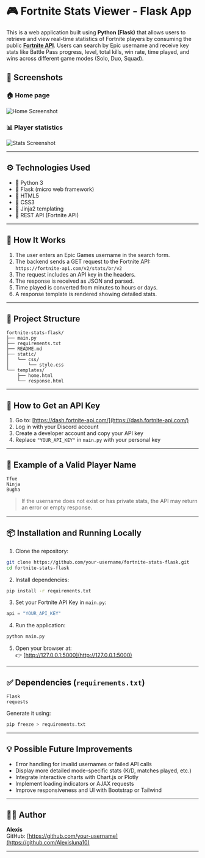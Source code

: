 # 🎮 Fortnite Stats Viewer - Flask App

This is a web application built using **Python (Flask)** that allows users to retrieve and view real-time statistics of Fortnite players by consuming the public **[Fortnite API](https://fortnite-api.com/)**. Users can search by Epic username and receive key stats like Battle Pass progress, level, total kills, win rate, time played, and wins across different game modes (Solo, Duo, Squad).

## 📸 Screenshots

### 🏠 Home page
![Home Screenshot](https://i.imgur.com/pVN8T8C.png)

### 📊 Player statistics
![Stats Screenshot](https://i.imgur.com/yupPkMj.png)

---

## ⚙️ Technologies Used

- 🔹 Python 3
- 🔹 Flask (micro web framework)
- 🔹 HTML5
- 🔹 CSS3
- 🔹 Jinja2 templating
- 🔹 REST API (Fortnite API)

---

## 🚀 How It Works

1. The user enters an Epic Games username in the search form.
2. The backend sends a GET request to the Fortnite API:  
   `https://fortnite-api.com/v2/stats/br/v2`
3. The request includes an API key in the headers.
4. The response is received as JSON and parsed.
5. Time played is converted from minutes to hours or days.
6. A response template is rendered showing detailed stats.

---

## 📁 Project Structure

```
fortnite-stats-flask/
├── main.py
├── requirements.txt
├── README.md
├── static/
│   └── css/
│       └── style.css
└── templates/
    ├── home.html
    └── response.html
```

---

## 🔐 How to Get an API Key

1. Go to: [https://dash.fortnite-api.com/](https://dash.fortnite-api.com/)
2. Log in with your Discord account
3. Create a developer account and copy your API key
4. Replace `"YOUR_API_KEY"` in `main.py` with your personal key

---

## 🧪 Example of a Valid Player Name

```
Tfue
Ninja
Bugha
```

> If the username does not exist or has private stats, the API may return an error or empty response.

---

## 📦 Installation and Running Locally

1. Clone the repository:

```bash
git clone https://github.com/your-username/fortnite-stats-flask.git
cd fortnite-stats-flask
```

2. Install dependencies:

```bash
pip install -r requirements.txt
```

3. Set your Fortnite API Key in `main.py`:

```python
api = "YOUR_API_KEY"
```

4. Run the application:

```bash
python main.py
```

5. Open your browser at:  
   👉 [http://127.0.0.1:5000](http://127.0.0.1:5000)

---

## ✅ Dependencies (`requirements.txt`)

```
Flask
requests
```

Generate it using:

```bash
pip freeze > requirements.txt
```

---

## 💡 Possible Future Improvements

- Error handling for invalid usernames or failed API calls
- Display more detailed mode-specific stats (K/D, matches played, etc.)
- Integrate interactive charts with Chart.js or Plotly
- Implement loading indicators or AJAX requests
- Improve responsiveness and UI with Bootstrap or Tailwind

---

## 👨‍💻 Author

**Alexis**  
GitHub: [https://github.com/your-username](https://github.com/Alexisluna10)

---
